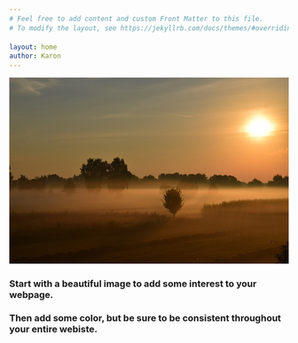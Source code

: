 ```yaml
---
# Feel free to add content and custom Front Matter to this file.
# To modify the layout, see https://jekyllrb.com/docs/themes/#overriding-theme-defaults

layout: home
author: Karon
---
```

<img src="images/sunrise.jpg">

<h3> Start with a beautiful image to add some interest to your webpage.</h3>

<h3>Then add some color, but be sure to be consistent throughout your entire webiste.</h3>